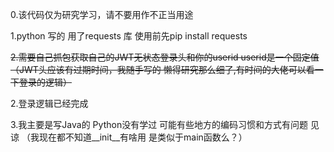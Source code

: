 0.该代码仅为研究学习，请不要用作不正当用途

1.python 写的  用了requests 库   使用前先pip install requests

~~2.需要自己抓包获取自己的JWT无状态登录头和你的userid
  userid是一个固定值
  （JWT头应该有过期时间，我随手写的  懒得研究那么细了,有时间的大佬可以看一下登录的逻辑）~~
 
2.登录逻辑已经完成
  
3.我主要是写Java的 Python没有学过  可能有些地方的编码习惯和方式有问题 见谅 （我现在都不知道__init__有啥用 是类似于main函数么？）
